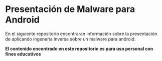 # Presentación de Malware para Android
En el siguiente repositorio encontraran información sobre la presentación de aplicando ingeneria inversa sobre un malware para android.

**El contenido encontrado en este repositorio es para uso personal con fines educativos**
